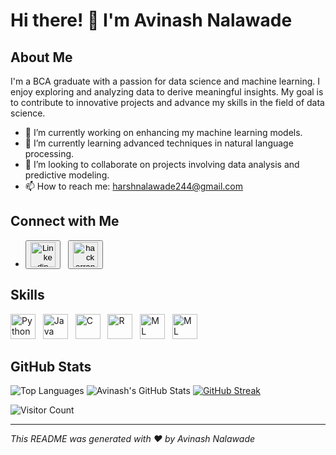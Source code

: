 # Hi there! 👋 I'm Avinash Nalawade

## About Me

I'm a BCA graduate with a passion for data science and machine learning. I enjoy exploring and analyzing data to derive meaningful insights. My goal is to contribute to innovative projects and advance my skills in the field of data science.

- 🔭 I’m currently working on enhancing my machine learning models.
- 🌱 I’m currently learning advanced techniques in natural language processing.
- 👯 I’m looking to collaborate on projects involving data analysis and predictive modeling.
- 📫 How to reach me: harshnalawade244@gmail.com

## Connect with Me

- <a href="https://www.linkedin.com/in/avinash-nalawade-648b19278" target="_blank"><button class="image-button"><img src="https://cdn-icons-png.flaticon.com/128/3128/3128329.png" alt="Linkedin" width="40" height="40"></button></a> &nbsp;
  <a href="https://www.hackerrank.com/profile/harshnalawade244" target="_blank"><button class="image-button"><img src="https://upload.wikimedia.org/wikipedia/commons/thumb/4/40/HackerRank_Icon-1000px.png/900px-HackerRank_Icon-1000px.png" alt="hackerrank" width="40" height="40"></button></a>
    

## Skills

<img src="https://cdn-icons-png.flaticon.com/128/5968/5968350.png" alt="Python" width="40" height="40"> &nbsp; 
<img src="https://cdn-icons-png.flaticon.com/128/226/226777.png" alt="Java" width="40" height="40"> &nbsp; 
<img src="https://cdn-icons-png.flaticon.com/128/1628/1628182.png" alt="C" width="40" height="40"> &nbsp; 
<img src="https://cdn-icons-png.flaticon.com/128/2103/2103694.png" alt="R" width="40" height="40"> &nbsp; 
<img src="https://cdn-icons-png.flaticon.com/128/4616/4616734.png" alt="ML" width="40" height="40"> &nbsp; 
<img src="https://cdn-icons-png.flaticon.com/128/4492/4492311.png" alt="ML" width="40" height="40">


## GitHub Stats
![Top Languages](https://github-readme-stats.vercel.app/api/top-langs/?username=Avinash-1103&layout=compact&theme=radical) ![Avinash's GitHub Stats](https://github-readme-stats.vercel.app/api?username=Avinash-1103&show_icons=true&theme=radical) [![GitHub Streak](https://streak-stats.demolab.com/?user=Avinash-1103&theme=dark)](https://git.io/streak-stats)


![Visitor Count](https://profile-counter.glitch.me/Avinash-1103/count.svg)

---

*This README was generated with ❤️ by Avinash Nalawade*
